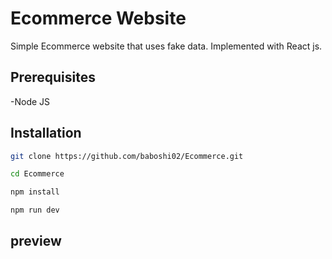 # Ecommerce Website
Simple Ecommerce website that uses fake data. Implemented with React js.

## Prerequisites
-Node JS

## Installation

```bash
git clone https://github.com/baboshi02/Ecommerce.git

cd Ecommerce

npm install

npm run dev
```
## preview
<!-- To Do -->
